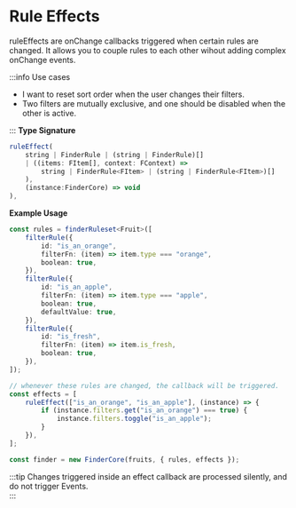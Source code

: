 # Rule Effects

ruleEffects are onChange callbacks triggered when certain rules are changed. It allows you to couple rules to each other wihout adding complex onChange events.

:::info Use cases

- I want to reset sort order when the user changes their filters.
- Two filters are mutually exclusive, and one should be disabled when the other is active.

:::
**Type Signature**

```ts
ruleEffect(
    string | FinderRule | (string | FinderRule)[]
    | ((items: FItem[], context: FContext) =>
        string | FinderRule<FItem> | (string | FinderRule<FItem>)[]
    ),
    (instance:FinderCore) => void
),
```

**Example Usage**

```ts
const rules = finderRuleset<Fruit>([
    filterRule({
        id: "is_an_orange",
        filterFn: (item) => item.type === "orange",
        boolean: true,
    }),
    filterRule({
        id: "is_an_apple",
        filterFn: (item) => item.type === "apple",
        boolean: true,
        defaultValue: true,
    }),
    filterRule({
        id: "is_fresh",
        filterFn: (item) => item.is_fresh,
        boolean: true,
    }),
]);

// whenever these rules are changed, the callback will be triggered.
const effects = [
    ruleEffect(["is_an_orange", "is_an_apple"], (instance) => {
        if (instance.filters.get("is_an_orange") === true) {
            instance.filters.toggle("is_an_apple");
        }
    }),
];

const finder = new FinderCore(fruits, { rules, effects });
```

:::tip
Changes triggered inside an effect callback are processed silently, and do not trigger Events.  
:::
